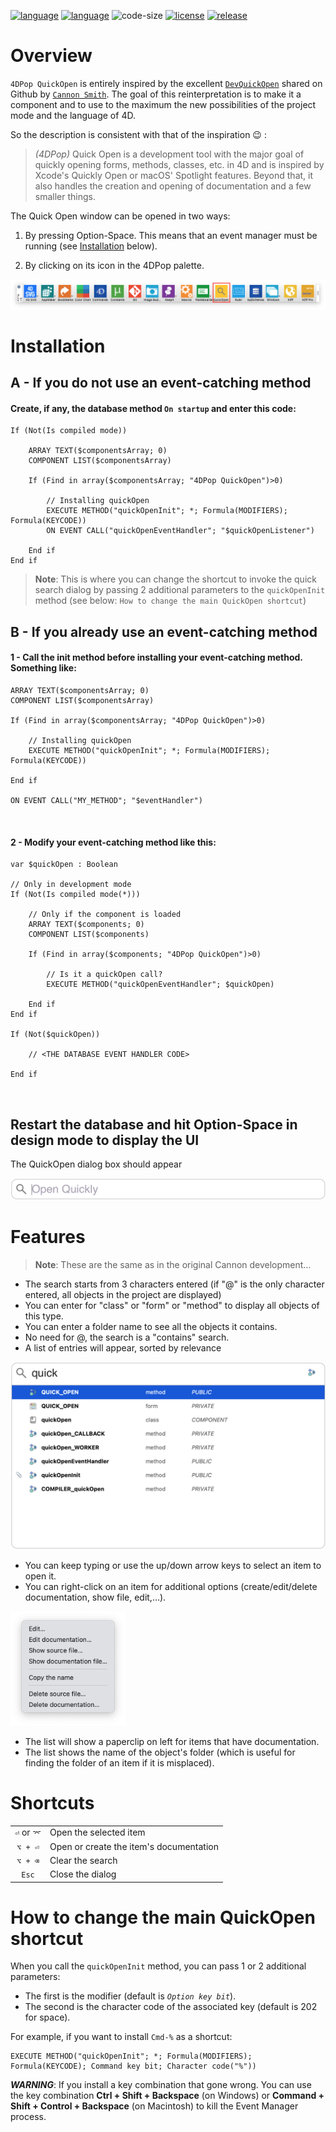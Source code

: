 [![language](https://img.shields.io/static/v1?label=language&message=4d&color=blue)](https://developer.4d.com/)
[![language](https://img.shields.io/github/languages/top/vdelachaux/4DPop-QuickOpen.svg)](https://developer.4d.com/)
![code-size](https://img.shields.io/github/languages/code-size/vdelachaux/4DPop-QuickOpen.svg)
[![license](https://img.shields.io/github/license/vdelachaux/4DPop-QuickOpen)](LICENSE)
[![release](https://img.shields.io/github/v/release/vdelachaux/4DPop-QuickOpen?include_prereleases)](https://github.com/vdelachaux/4DPop-QuickOpen/releases/latest)

# Overview

`4DPop QuickOpen` is entirely inspired by the excellent [`DevQuickOpen`](https://github.com/cannonsmith/DevQuickOpen) shared on Github by [`Cannon Smith`](https://discuss.4d.com/u/smith.cannon/summary). The goal of this reinterpretation is to make it a component and to use to the maximum the new possibilities of the project mode and the language of 4D.

So the description is consistent with that of the inspiration 😉 :

> *(4DPop)* Quick Open is a development tool with the major goal of quickly opening forms, methods, classes, etc. in 4D and is inspired by Xcode's Quickly Open or macOS' Spotlight features. Beyond that, it also handles the creation and opening of documentation and a few smaller things.

The Quick Open window can be opened in two ways:

1. By pressing Option-Space. This means that an event manager must be running (see [Installation](#Installation) below).

2. By clicking on its icon in the 4DPop palette.
<img src="./Documentation/4DPop.png">

# Installation

## A - If you do not use an event-catching method

#### Create, if any, the database method `On startup` and enter this code:

```4D
If (Not(Is compiled mode))
	
	ARRAY TEXT($componentsArray; 0)
	COMPONENT LIST($componentsArray)
	
	If (Find in array($componentsArray; "4DPop QuickOpen")>0)
		
		// Installing quickOpen
		EXECUTE METHOD("quickOpenInit"; *; Formula(MODIFIERS); Formula(KEYCODE))
		ON EVENT CALL("quickOpenEventHandler"; "$quickOpenListener")
		
	End if 
End if
```

> **Note**: This is where you can change the shortcut to invoke the quick search dialog by passing 2 additional parameters to the `quickOpenInit` method (see below: `How to change the main QuickOpen shortcut`)


## B - If you already use an event-catching method

#### 1 - Call the init method before installing your event-catching method. Something like:

```4D
ARRAY TEXT($componentsArray; 0)
COMPONENT LIST($componentsArray)

If (Find in array($componentsArray; "4DPop QuickOpen")>0)
	
	// Installing quickOpen
	EXECUTE METHOD("quickOpenInit"; *; Formula(MODIFIERS); Formula(KEYCODE))
	
End if 

ON EVENT CALL("MY_METHOD"; "$eventHandler")
```
 
#### 2 - Modify your event-catching method like this:

```4D
var $quickOpen : Boolean

// Only in development mode
If (Not(Is compiled mode(*)))
	
	// Only if the component is loaded
	ARRAY TEXT($components; 0)
	COMPONENT LIST($components)
	
	If (Find in array($components; "4DPop QuickOpen")>0)
		
		// Is it a quickOpen call?
		EXECUTE METHOD("quickOpenEventHandler"; $quickOpen)
		
	End if 
End if 

If (Not($quickOpen))
	
	// <THE DATABASE EVENT HANDLER CODE>
	
End if 
```
 
## Restart the database and hit Option-Space in design mode to display the UI

The QuickOpen dialog box should appear

<img src="./Documentation/empty.png">

# Features

> **Note**: These are the same as in the original Cannon development…

* The search starts from 3 characters entered (if "@" is the only character entered, all objects in the project are displayed)
* You can enter for "class" or "form" or "method" to display all objects of this type.
* You can enter a folder name to see all the objects it contains.
* No need for @, the search is a "contains" search.
* A list of entries will appear, sorted by relevance
 
<img src="./Documentation/quick.png">

* You can keep typing or use the up/down arrow keys to select an item to open it.
* You can right-click on an item for additional options (create/edit/delete documentation, show file, edit,…).

<img src="./Documentation/menu.png" width="184">
 
* The list will show a paperclip on left for items that have documentation.
* The list shows the name of the object's folder (which is useful for finding the folder of an item if it is misplaced).


# Shortcuts
|||
|:----:|----|
|`⏎` or `⌤`|Open the selected item|
|`⌥ + ⏎`|Open or create the item's documentation|
|`⌥ + ⌫`|Clear the search|
|`Esc`|Close the dialog|

# How to change the main QuickOpen shortcut

When you call the `quickOpenInit` method, you can pass 1 or 2 additional parameters: 

* The first is the modifier (default is _`Option key bit`_).
* The second is the character code of the associated key (default is 202 for space).

For example, if you want to install `Cmd-%` as a shortcut:

```4D
EXECUTE METHOD("quickOpenInit"; *; Formula(MODIFIERS); Formula(KEYCODE); Command key bit; Character code("%"))
```
**_WARNING_**: If you install a key combination that gone wrong. You can use the key combination **Ctrl + Shift + Backspace** (on Windows) or **Command + Shift + Control + Backspace** (on Macintosh) to kill the Event Manager process.






